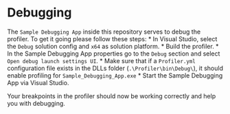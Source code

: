 # Debugging

The `Sample Debugging App` inside this repository serves to debug the profiler.
To get it going please follow these steps:
	* In Visual Studio, select the `Debug` solution config and `x64` as solution platform.
	* Build the profiler.
	* In the Sample Debugging App properties go to the `Debug` section and select `Open debug launch settings UI`.
	* Make sure that if a `Profiler.yml` configuration file exists in the DLLs folder (`.\Profiler\bin\Debug\`), it should enable profiling for `Sample_Debugging_App.exe`
	* Start the Sample Debugging App via Visual Studio. 
	
Your breakpoints in the profiler should now be working correctly and help you with debugging.